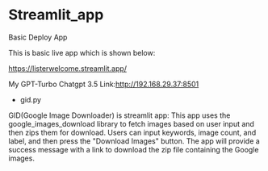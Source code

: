 # Streamlit_app

Basic Deploy App

This is basic live app which is shown below:

https://listerwelcome.streamlit.app/

My GPT-Turbo Chatgpt 3.5
 Link:http://192.168.29.37:8501

* gid.py
  
GID(Google Image Downloader) is streamlit app:
This app uses the google_images_download library to fetch images based on user input and then zips them for download. 
Users can input keywords, image count, and label, and then press the "Download Images" button. 
The app will provide a success message with a link to download the zip file containing the Google images.
